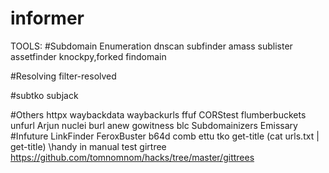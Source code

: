 # informer
TOOLS:
#Subdomain Enumeration
dnscan
subfinder
amass
sublister
assetfinder
knockpy,forked
findomain

#Resolving
filter-resolved

#subtko
subjack

#Others
httpx
waybackdata
waybackurls
ffuf
CORStest
flumberbuckets
unfurl
Arjun
nuclei
burl
anew
gowitness
blc
Subdomainizers
Emissary
#Infuture
LinkFinder
FeroxBuster
b64d
comb
ettu
tko
get-title (cat urls.txt | get-title) \\handy in manual test
girtree https://github.com/tomnomnom/hacks/tree/master/gittrees
